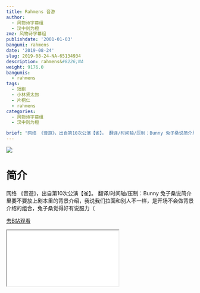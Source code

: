 ```yaml
---
title: Rahmens 音游
author:
  - 风物诗字幕组
  - 汉中则为橙
zmz: 风物诗字幕组
publishdate: '2001-01-03'
bangumi: rahmens
date: '2019-08-24'
slug: 2019-08-24-NA-65134934
description: rahmens&#8226;NA
weight: 9176.0
bangumis:
  - rahmens
tags:
  - 短剧
  - 小林贤太郎
  - 片桐仁
  - rahmens
categories:
  - 风物诗字幕组
  - 汉中则为橙

brief: "网络 《音遊》，出自第10次公演【雀】。 翻译/时间轴/压制：Bunny 兔子桑说简介里要不要放上剧本里的背景介绍，我说我们拉面和别人不一样，是开场不会做背景介绍的组合，兔子桑觉得好有说服力（"
---
```

![](https://raw.githubusercontent.com/tcgriffith/owaraisite/master/static/tmpimg/27f0ad50b730ca5b2491ceaa1410163118c8df67.jpg.480.jpg)
# 简介  
网络
《音遊》，出自第10次公演【雀】。
翻译/时间轴/压制：Bunny
兔子桑说简介里要不要放上剧本里的背景介绍，我说我们拉面和别人不一样，是开场不会做背景介绍的组合，兔子桑觉得好有说服力（  

[去B站观看](https://www.bilibili.com/video/av65134934/)
<div class ="resp-container"><iframe class="testiframe" src="//player.bilibili.com/player.html?aid=65134934"", scrolling="no", allowfullscreen="true" > </iframe></div> 
